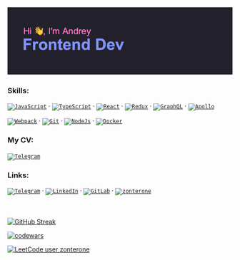 <img src='/header.png'>

### Skills:

<code>[![JavaScript](https://img.shields.io/badge/-JS-090909?style=for-the-badge&logo=JavaScript&logoColor=595959)](https://developer.mozilla.org/en-US/docs/Web/JavaScript)</code>
·
<code>[![TypeScript](https://img.shields.io/badge/-TS-090909?style=for-the-badge&logo=TypeScript&logoColor=595959)](https://www.typescriptlang.org)</code>
·
<code>[![React](https://img.shields.io/badge/-React-090909?style=for-the-badge&logo=React&logoColor=595959)](https://react.dev)</code>
·
<code>[![Redux](https://img.shields.io/badge/-Redux-090909?style=for-the-badge&logo=Redux&logoColor=595959)](https://redux.js.org)</code>
·
<code>[![GraphQL](https://img.shields.io/badge/-GraphQL-090909?style=for-the-badge&logo=GraphQL&logoColor=595959)](https://graphql.org)</code>
·
<code>[![Apollo](https://img.shields.io/badge/-Apollo-090909?style=for-the-badge&logo=apollographql&logoColor=595959)](https://www.apollographql.com/apollo-client)</code>

<code>[![Webpack](https://img.shields.io/badge/-Webpack-090909?style=for-the-badge&logo=Webpack&logoColor=595959)](https://webpack.js.org)</code>
·
<code>[![Git](https://img.shields.io/badge/-Git-090909?style=for-the-badge&logo=Git&logoColor=595959)](https://git-scm.com)</code>
·
<code>[![NodeJs](https://img.shields.io/badge/-NodeJs-090909?style=for-the-badge&logo=Node.Js&logoColor=595959)](https://nodejs.org)</code>
·
<code>[![Docker](https://img.shields.io/badge/-Docker-090909?style=for-the-badge&logo=Docker&logoColor=595959)](https://www.docker.com)</code>



### My CV:
<code>[![Telegram](https://img.shields.io/badge/-Habr-090909?style=for-the-badge&logo=habr&logoColor=595959)](https://career.habr.com/zonterone)</code>

### Links:

<code>[![Telegram](https://img.shields.io/badge/-Telegram-090909?style=for-the-badge&logo=telegram&logoColor=595959)](https://t.me/zonterone)</code>
·
<code>[![LinkedIn](https://img.shields.io/badge/-LinkedIn-090909?style=for-the-badge&logo=linkedin&logoColor=595959)](https://www.linkedin.com/in/zonterone/)</code>
·
<code>[![GitLab](https://img.shields.io/badge/-GitLab-090909?style=for-the-badge&logo=GitLAb&logoColor=595959)](https://gitlab.com/zonter)</code>
·
<code>[![zonterone](https://img.shields.io/badge/-👹%20Site-090909?style=for-the-badge&logo=Site&logoColor=595959)](https://zonter.one)</code>
<br/>
<br/>
<br/>
<br/>
[![GitHub Streak](https://streak-stats.demolab.com?user=zonterone&theme=tokyonight-duo&mode=weekly)](https://git.io/streak-stats)

[<img src='https://www.codewars.com/users/zonterone/badges/small' alt='codewars'>](https://www.codewars.com/users/zonterone)

[![LeetCode user zonterone](https://img.shields.io/badge/dynamic/json?style=for-the-badge&labelColor=black&color=%23ffa116&label=Solved&query=solved&url=https%3A%2F%2Fleetcode-badge.vercel.app%2Fapi%2Fusers%2Fzonterone&logo=leetcode&logoColor=yellow)](https://leetcode.com/zonterone/)
